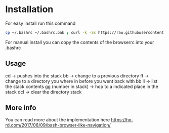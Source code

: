 # Installation
For easy install run this command
```bash
cp ~/.bashrc ~/.bashrc.bak ; curl -k -Ss https://raw.githubusercontent.com/HX-Rd/browser-bash-navigation/master/browserrc >> ~/.bashrc ; source ~/.bashrc
```
For manual install you can copy the contents of the browserrc into your .bashrc

## Usage
cd -> pushes into the stack
bb -> change to a previous directory
ff -> change to a directory you where in before you went back with bb
ll -> list the stack contents
gg (number in stack) -> hop to a indicated place in the stack
dcl -> clear the directory stack

## More info
You can read more about the implementation here
https://hx-rd.com/2017/06/09/bash-browser-like-navigation/
